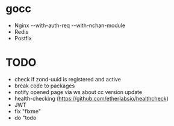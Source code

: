 # gocc

- Nginx --with-auth-req --with-nchan-module
- Redis
- Postfix

# TODO
- check if zond-uuid is registered and active
- break code to packages
- notify opened page via ws about cc version update
- health-checking (https://github.com/etherlabsio/healthcheck)
- JWT
- fix "fixme"
- do "todo
